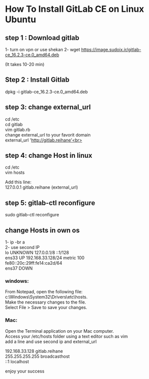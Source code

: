 # How To Install GitLab CE on Linux Ubuntu

## step 1 : Download gitlab 
1- turn on vpn or use shekan
2- wget https://image.sudoix.ir/gitlab-ce_16.2.3-ce.0_amd64.deb 

(It takes 10-20 min)
## Step 2 : Install Gitlab

dpkg -i gitlab-ce_16.2.3-ce.0_amd64.deb <br>

## step 3: change external_url
cd /etc<br>
cd gitlab<br>
vim gitlab.rb<br>
change external_url to your favorit domain<br>
external_url 'http://gitlab.reihane'<br>

## step 4: change Host in linux
cd /etc<br>
vim hosts<br>

Add this line: <br>
127.0.0.1       gitlab.reihane (external_url)<br>

## step 5: gitlab-ctl reconfigure
sudo gitlab-ctl reconfigure<br>

## change Hosts in own os
1- ip -br a<br>
2- use second IP<br>
lo               UNKNOWN        127.0.0.1/8 ::1/128  <br>
ens33            UP             192.168.33.128/24 metric 100 <br> fe80::20c:29ff:fe14:ca2d/64 <br>
ens37            DOWN   <br>


### windows:<br>
From Notepad, open the following file:<br> c:\Windows\System32\Drivers\etc\hosts.<br>
Make the necessary changes to the file.<br>
Select File > Save to save your changes.<br>
### Mac:<br>
Open the Terminal application on your Mac computer. <br>
Access your /etc/hosts folder using a text editor such as vim<br>
add a line and use second ip and external_url <br>

192.168.33.128  gitlab.reihane <br>
255.255.255.255 broadcasthost<br>
::1             localhost<br>

enjoy your success

